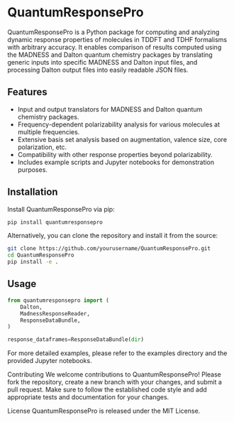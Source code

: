 # QuantumResponsePro

QuantumResponsePro is a Python package for computing and analyzing dynamic response properties of molecules in TDDFT and TDHF formalisms with arbitrary accuracy. It enables comparison of results computed using the MADNESS and Dalton quantum chemistry packages by translating generic inputs into specific MADNESS and Dalton input files, and processing Dalton output files into easily readable JSON files.

## Features

- Input and output translators for MADNESS and Dalton quantum chemistry packages.
- Frequency-dependent polarizability analysis for various molecules at multiple frequencies.
- Extensive basis set analysis based on augmentation, valence size, core polarization, etc.
- Compatibility with other response properties beyond polarizability.
- Includes example scripts and Jupyter notebooks for demonstration purposes.

## Installation

Install QuantumResponsePro via pip:

```bash
pip install quantumresponsepro
```

Alternatively, you can clone the repository and install it from the source:

```bash
git clone https://github.com/yourusername/QuantumResponsePro.git
cd QuantumResponsePro
pip install -e .
```

## Usage

```python
from quantumresponsepro import (
    Dalton,
    MadnessResponseReader,
    ResponseDataBundle,
)

response_dataframes=ResponseDataBundle(dir)

```
For more detailed examples, please refer to the examples directory and the provided Jupyter notebooks.

Contributing
We welcome contributions to QuantumResponsePro! Please fork the repository, create a new branch with your changes, and submit a pull request. Make sure to follow the established code style and add appropriate tests and documentation for your changes.

License
QuantumResponsePro is released under the MIT License.



